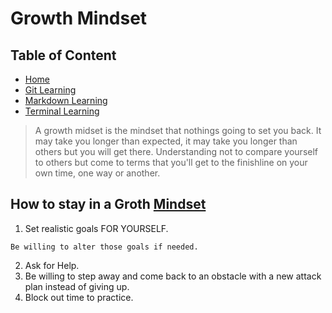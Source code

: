 # Growth Mindset

## Table of Content
* [Home](https://rearo43.github.io/learning.journal-repo/)
* [Git Learning](https://rearo43.github.io/learning.journal-repo/git-learning.md)
* [Markdown Learning](https://rearo43.github.io/learning.journal-repo/learn-markdown.md) 
* [Terminal Learning](https://rearo43.github.io/learning.journal-repo/terminal.md)


> A growth midset is the mindset that nothings going to set you back.  It may take you longer than expected, it may take you longer than others but you will get there. Understanding not to compare yourself to others but come to terms that you'll get to the finishline on your own time, one way or another. 

## How to stay in a Groth [Mindset](https://www.atlassian.com/blog/inside-atlassian/growth-mindset)
1. Set realistic goals FOR YOURSELF.
  ```
  Be willing to alter those goals if needed.
  ```
2. Ask for Help.
3. Be willing to step away and come back to an obstacle with a new attack plan instead of giving up.
4. Block out time to practice.